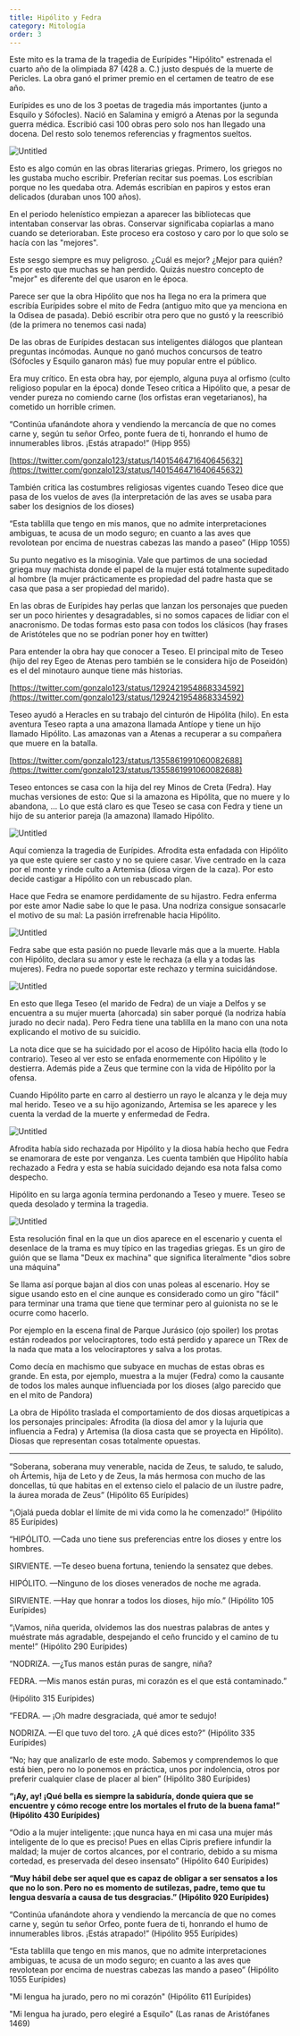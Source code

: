 ```yaml
---
title: Hipólito y Fedra
category: Mitología
order: 3
---
```


Este mito es la trama de la tragedia de Eurípides "Hipólito" estrenada el cuarto año de la olimpiada 87 (428 a. C.) justo después de la muerte de Pericles. La obra ganó el primer premio en el certamen de teatro de ese año.

Eurípides es uno de los 3 poetas de tragedia más importantes (junto a Esquilo y Sófocles). Nació en Salamina y emigró a Atenas por la segunda guerra médica. Escribió casi 100 obras pero solo nos han llegado una docena. Del resto solo tenemos referencias y fragmentos sueltos.

![Untitled]({{site.baseurl}}/images/Hipo%lito%201acaa39622354082b7e38c0c0386d6a4/Euripides_-_Buscar_con_Google.png)

Esto es algo común en las obras literarias griegas. Primero, los griegos no les gustaba mucho escribir. Preferían recitar sus poemas. Los escribían porque no les quedaba otra. Además escribían en papiros y estos eran delicados (duraban unos 100 años). 

En el periodo helenístico empiezan a aparecer las bibliotecas que intentaban conservar las obras. Conservar significaba copiarlas a mano cuando se deterioraban. Este proceso era costoso y caro por lo que solo se hacía con las "mejores".

Este sesgo siempre es muy peligroso. ¿Cuál es mejor? ¿Mejor para quién? Es por esto que muchas se han perdido. Quizás nuestro concepto de "mejor" es diferente del que usaron en le época.

Parece ser que la obra Hipólito que nos ha llega no era la primera que escribía Eurípides sobre el mito de Fedra (antiguo mito que ya menciona en la Odisea de pasada). Debió escribir otra pero que no gustó y la reescribió (de la primera no tenemos casi nada)

De las obras de Eurípides destacan sus inteligentes diálogos que plantean preguntas incómodas. Aunque no ganó muchos concursos de teatro (Sófocles y Esquilo ganaron más) fue muy popular entre el público. 

Era muy crítico. En esta obra hay, por ejemplo, alguna puya al orfismo (culto religioso popular en la época) donde Teseo crítica a Hipólito que, a pesar de vender pureza no comiendo carne (los orfistas eran vegetarianos), ha cometido un horrible crimen.

“Continúa ufanándote ahora y vendiendo la mercancía de que no comes carne y, según tu señor Orfeo, ponte fuera de ti, honrando el humo de innumerables libros. ¡Estás atrapado!” (Hipp 955)

[https://twitter.com/gonzalo123/status/1401546471640645632](https://twitter.com/gonzalo123/status/1401546471640645632)

También critica las costumbres religiosas vigentes cuando Teseo dice que pasa de los vuelos de aves (la interpretación de las aves se usaba para saber los designios de los dioses)

“Esta tablilla que tengo en mis manos, que no admite interpretaciones ambiguas, te acusa de un modo seguro; en cuanto a las aves que revolotean por encima de nuestras cabezas las mando a paseo” (Hipp 1055)

Su punto negativo es la misoginia. Vale que partimos de una sociedad griega muy machista donde el papel de la mujer está totalmente supeditado al hombre (la mujer prácticamente es propiedad del padre hasta que se casa que pasa a ser propiedad del marido).

En las obras de Eurípides hay perlas que lanzan los personajes que pueden ser un poco hirientes y desagradables, si no somos capaces de lidiar con el anacronismo. De todas formas esto pasa con todos los clásicos (hay frases de Aristóteles que no se podrían poner hoy en twitter)

Para entender la obra hay que conocer a Teseo. El principal mito de Teseo (hijo del rey Egeo de Atenas pero también se le considera hijo de Poseidón) es el del minotauro aunque tiene más historias.

[https://twitter.com/gonzalo123/status/1292421954868334592](https://twitter.com/gonzalo123/status/1292421954868334592)

Teseo ayudó a Heracles en su trabajo del cinturón de Hipólita (hilo). En esta aventura Teseo rapta a una amazona llamada Antíope y tiene un hijo llamado Hipólito. Las amazonas van a Atenas a recuperar a su compañera que muere en la batalla.

[https://twitter.com/gonzalo123/status/1355861991060082688](https://twitter.com/gonzalo123/status/1355861991060082688)

Teseo entonces se casa con la hija del rey Minos de Creta (Fedra). Hay muchas versiones de esto: Que si la amazona es Hipólita, que no muere y lo abandona, ... Lo que está claro es que Teseo se casa con Fedra y tiene un hijo de su anterior pareja (la amazona) llamado Hipólito.

![Untitled]({{site.baseurl}}/images/Hipo%lito%201acaa39622354082b7e38c0c0386d6a4/Teseo_y_Fedra___Miradas.png)

Aquí comienza la tragedia de Eurípides. Afrodita esta enfadada con Hipólito ya que este quiere ser casto y no se quiere casar. Vive centrado en la caza por el monte y rinde culto a Artemisa (diosa virgen de la caza). Por esto decide castigar a Hipólito con un rebuscado plan.

Hace que Fedra se enamore perdidamente de su hijastro. Fedra enferma por este amor Nadie sabe lo que le pasa. Una nodriza consigue sonsacarle el motivo de su mal: La pasión irrefrenable hacia Hipólito.

![Untitled]({{site.baseurl}}/images/Hipo%lito%201acaa39622354082b7e38c0c0386d6a4/Alexandre_Cabanel_Phedre_-_Fedra_-_Wikipedia__la_enciclopedia_libre.png)

Fedra sabe que esta pasión no puede llevarle más que a la muerte. Habla con Hipólito, declara su amor y este le rechaza (a ella y a todas las mujeres). Fedra no puede soportar este rechazo y termina suicidándose.

![Untitled]({{site.baseurl}}/images/Hipo%lito%201acaa39622354082b7e38c0c0386d6a4/El_mito_de_Fedra__Descubrir_la_Historia.png)

En esto que llega Teseo (el marido de Fedra) de un viaje a Delfos y se encuentra a su mujer muerta (ahorcada) sin saber porqué (la nodriza había jurado no decir nada). Pero Fedra tiene una tablilla en la mano con una nota explicando el motivo de su suicidio.

La nota dice que se ha suicidado por el acoso de Hipólito hacia ella (todo lo contrario). Teseo al ver esto se enfada enormemente con Hipólito y le destierra. Además pide a Zeus que termine con la vida de Hipólito por la ofensa.

Cuando Hipólito parte en carro al destierro un rayo le alcanza y le deja muy mal herido. Teseo ve a su hijo agonizando, Artemisa se les aparece y les cuenta la verdad de la muerte y enfermedad de Fedra.

![Untitled]({{site.baseurl}}/images/Hipo%lito%201acaa39622354082b7e38c0c0386d6a4/monstrous-sea-creature-terrifying-hippolytus-horses-rubens_jpg__682478_.png)

Afrodita había sido rechazada por Hipólito y la diosa había hecho que Fedra se enamorara de este por venganza. Les cuenta también que Hipólito había rechazado a Fedra y esta se había suicidado dejando esa nota falsa como despecho. 

Hipólito en su larga agonía termina perdonando a Teseo y muere. Teseo se queda desolado y termina la tragedia.

![Untitled]({{site.baseurl}}/images/Hipo%lito%201acaa39622354082b7e38c0c0386d6a4/Archivo_Sarcofago_13_di_fedra_e_ippolito_riutilizzato_per_beatrice_di_lotaringia__fine_II_sec____01_JPG_-_Wikipedia__la_enciclopedia_libre.png)

Esta resolución final en la que un dios aparece en el escenario y cuenta el desenlace de la trama es muy típico en las tragedias griegas. Es un giro de guión que se llama "Deux ex machina" que significa literalmente "dios sobre una máquina"

Se llama así porque bajan al dios con unas poleas al escenario. Hoy se sigue usando esto en el cine aunque es considerado como un giro "fácil" para terminar una trama que tiene que terminar pero al guionista no se le ocurre como hacerlo. 

Por ejemplo en la escena final de Parque Jurásico (ojo spoiler) los protas están rodeados por velociraptores, todo está perdido y aparece un TRex de la nada que mata a los velociraptores y salva a los protas.

Como decía en machismo que subyace en muchas de estas obras es grande. En esta, por ejemplo, muestra a la mujer (Fedra) como la causante de todos los males aunque influenciada por los dioses (algo parecido que en el mito de Pandora)

La obra de Hipólito traslada el comportamiento de dos diosas arquetípicas a los personajes principales: Afrodita (la diosa del amor y la lujuria que influencia a Fedra) y Artemisa (la diosa casta que se proyecta en Hipólito). Diosas que representan cosas totalmente opuestas.

---

“Soberana, soberana muy venerable, nacida de Zeus, te saludo, te saludo, oh Ártemis, hija de Leto y de Zeus, la más hermosa con mucho de las doncellas, tú que habitas en el extenso cielo el palacio de un ilustre padre, la áurea morada de Zeus” (Hipólito 65 Eurípides)

“¡Ojalá pueda doblar el límite de mi vida como la he comenzado!” (Hipólito 85 Eurípides)

“HIPÓLITO. —Cada uno tiene sus preferencias entre los dioses y entre los hombres.

SIRVIENTE. —Te deseo buena fortuna, teniendo la sensatez que debes.

HIPÓLITO. —Ninguno de los dioses venerados de noche me agrada.

SIRVIENTE. —Hay que honrar a todos los dioses, hijo mío.” (Hipólito 105 Eurípides)

“¡Vamos, niña querida, olvidemos las dos nuestras palabras de antes y muéstrate más agradable, despejando el ceño fruncido y el camino de tu mente!” (Hipólito 290 Eurípides)

“NODRIZA. —¿Tus manos están puras de sangre, niña?

FEDRA. —Mis manos están puras, mi corazón es el que está contaminado.”

(Hipólito 315 Eurípides)

“FEDRA. — ¡Oh madre desgraciada, qué amor te sedujo!

NODRIZA. —El que tuvo del toro. ¿A qué dices esto?” (Hipólito 335 Eurípides)

“No; hay que analizarlo de este modo. Sabemos y comprendemos lo que está bien, pero no lo ponemos en práctica, unos por indolencia, otros por preferir cualquier clase de placer al bien” (Hipólito 380 Eurípides)

**“¡Ay, ay! ¡Qué bella es siempre la sabiduría, donde quiera que se encuentre y cómo recoge entre los mortales el fruto de la buena fama!” (Hipólito 430 Eurípides)**

“Odio a la mujer inteligente: ¡que nunca haya en mi casa una mujer más inteligente de lo que es preciso! Pues en ellas Cipris prefiere infundir la maldad; la mujer de cortos alcances, por el contrario, debido a su misma cortedad, es preservada del deseo insensato” (Hipólito 640 Eurípides)

**“Muy hábil debe ser aquel que es capaz de obligar a ser sensatos a los que no lo son. Pero no es momento de sutilezas, padre, temo que tu lengua desvaría a causa de tus desgracias.” (Hipólito 920 Eurípides)**

“Continúa ufanándote ahora y vendiendo la mercancía de que no comes carne y, según tu señor Orfeo, ponte fuera de ti, honrando el humo de innumerables libros. ¡Estás atrapado!” (Hipólito 955 Eurípides)

“Esta tablilla que tengo en mis manos, que no admite interpretaciones ambiguas, te acusa de un modo seguro; en cuanto a las aves que revolotean por encima de nuestras cabezas las mando a paseo” (Hipólito 1055 Eurípides)

"Mi lengua ha jurado, pero no mi corazón" (Hipólito 611 Eurípides)

"Mi lengua ha jurado, pero elegiré a Esquilo" (Las ranas de Aristófanes 1469)
